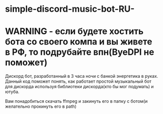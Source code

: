 # simple-discord-music-bot-RU-
<h1>WARNING - если будете хостить бота со своего компа и вы живете в РФ, то подрубайте впн(ByeDPI не поможет)</h1>
Дискорд бот, разработанный в 3 часа ночи с банкой энергетика в руках.
Данный код поможет понять, как работает простой музыкальный бот для дискорда используя библиотеки дискорда(кто бы мог подумать) и ютуба.<br>

Вам понадобиться скачать ffmpeg и закинуть его в папку с ботом(и желательно прокинуть его в path)
